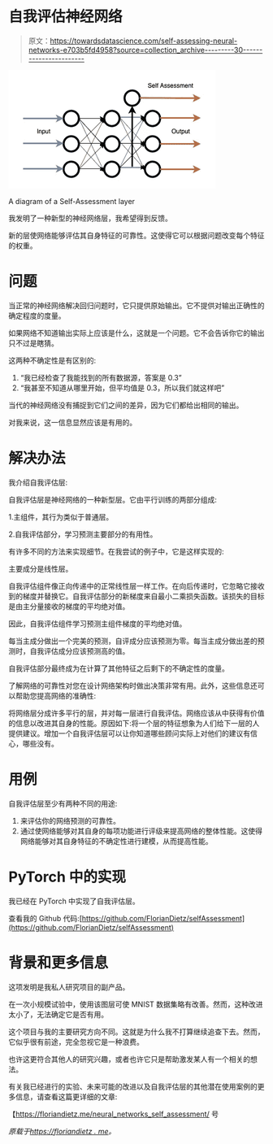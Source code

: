 # 自我评估神经网络

> 原文：<https://towardsdatascience.com/self-assessing-neural-networks-e703b5fd4958?source=collection_archive---------30----------------------->

![](img/da2ffd8a75dd6bbaeea2b90370ca7329.png)

A diagram of a Self-Assessment layer

我发明了一种新型的神经网络层，我希望得到反馈。

新的层使网络能够评估其自身特征的可靠性。这使得它可以根据问题改变每个特征的权重。

# 问题

当正常的神经网络解决回归问题时，它只提供原始输出。它不提供对输出正确性的确定程度的度量。

如果网络不知道输出实际上应该是什么，这就是一个问题。它不会告诉你它的输出只不过是瞎猜。

这两种不确定性是有区别的:

1.  “我已经检查了我能找到的所有数据源，答案是 0.3”
2.  “我甚至不知道从哪里开始，但平均值是 0.3，所以我们就这样吧”

当代的神经网络没有捕捉到它们之间的差异，因为它们都给出相同的输出。

对我来说，这一信息显然应该是有用的。

# 解决办法

我介绍自我评估层:

自我评估层是神经网络的一种新型层。它由平行训练的两部分组成:

1.主组件，其行为类似于普通层。

2.自我评估部分，学习预测主要部分的有用性。

有许多不同的方法来实现细节。在我尝试的例子中，它是这样实现的:

主要成分是线性层。

自我评估组件像正向传递中的正常线性层一样工作。在向后传递时，它忽略它接收到的梯度并替换它。自我评估部分的新梯度来自最小二乘损失函数。该损失的目标是由主分量接收的梯度的平均绝对值。

因此，自我评估组件学习预测主组件梯度的平均绝对值。

每当主成分做出一个完美的预测，自评成分应该预测为零。每当主成分做出差的预测时，自我评估成分应该预测高的值。

自我评估部分最终成为在计算了其他特征之后剩下的不确定性的度量。

了解网络的可靠性对您在设计网络架构时做出决策非常有用。此外，这些信息还可以帮助您提高网络的准确性:

将网络层分成许多平行的层，并对每一层进行自我评估。网络应该从中获得有价值的信息以改进其自身的性能。原因如下:将一个层的特征想象为人们给下一层的人提供建议。增加一个自我评估层可以让你知道哪些顾问实际上对他们的建议有信心，哪些没有。

# 用例

自我评估层至少有两种不同的用途:

1.  来评估你的网络预测的可靠性。
2.  通过使网络能够对其自身的每项功能进行评级来提高网络的整体性能。这使得网络能够对其自身特征的不确定性进行建模，从而提高性能。

# PyTorch 中的实现

我已经在 PyTorch 中实现了自我评估层。

查看我的 Github 代码:[https://github.com/FlorianDietz/selfAssessment](https://github.com/FlorianDietz/selfAssessment)

# 背景和更多信息

这项发明是我私人研究项目的副产品。

在一次小规模试验中，使用该图层可使 MNIST 数据集略有改善。然而，这种改进太小了，无法确定它是否有用。

这个项目与我的主要研究方向不同。这就是为什么我不打算继续追查下去。然而，它似乎很有前途，完全忽视它是一种浪费。

也许这更符合其他人的研究兴趣，或者也许它只是帮助激发某人有一个相关的想法。

有关我已经进行的实验、未来可能的改进以及自我评估层的其他潜在使用案例的更多信息，请查看这篇更详细的文章:

【https://floriandietz.me/neural_networks_self_assessment/ 号

*原载于*[*https://floriandietz . me*](https://floriandietz.me/neural_networks_self_assessment/)*。*